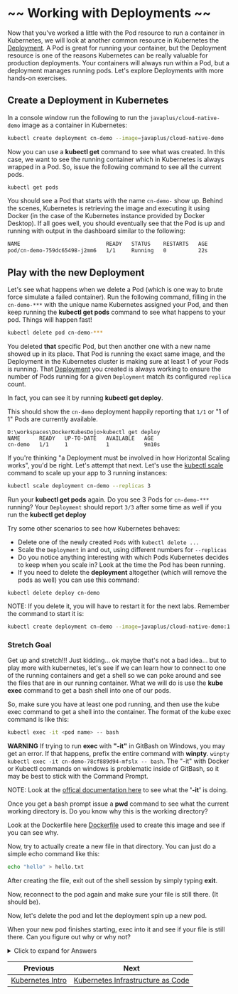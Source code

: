 # ~~ Working with Deployments ~~

Now that you've worked a little with the Pod resource to run a container in Kubernetes, we will look at another common resource in Kubernetes the [Deployment](https://kubernetes.io/docs/concepts/workloads/controllers/deployment/).  A Pod is great for running your container, but the Deployment resource is one of the reasons Kubernetes can be really valuable for production deployments.  Your containers will always run within a Pod, but a deployment manages running pods.  Let's explore Deployments with more hands-on exercises.

## Create a Deployment in Kubernetes

In a console window run the following to run the `javaplus/cloud-native-demo` image as a container in Kubernetes:

```bash
kubectl create deployment cn-demo --image=javaplus/cloud-native-demo
```

Now you can use a **kubectl get** command to see what was created. In this case, we want to see the running container which in Kubernetes is always wrapped in a Pod.  So, issue the following command to see all the current pods.

```
kubectl get pods
```

You should see a Pod that starts with the name `cn-demo-` show up.  Behind the scenes, Kubernetes is retrieving the image and executing it using Docker (in the case of the Kubernetes instance provided by Docker Desktop).  If all goes well, you should eventually see that the Pod is up and running with output in the dashboard similar to the following:

```bash
NAME                           READY   STATUS    RESTARTS   AGE
pod/cn-demo-759dc65498-j2mm6   1/1     Running   0          22s
```

## Play with the new Deployment

Let's see what happens when we delete a Pod (which is one way to brute force simulate a failed container).  Run the following command, filling in the `cn-demo-***` with the unique name Kubernetes assigned your Pod, and then keep running the **kubectl get pods** command to see what happens to your pod.  Things will happen fast!

```bash
kubectl delete pod cn-demo-***
```


You deleted **that** specific Pod, but then another one with a new name showed up in its place.  That Pod is running the exact same image, and the Deployment in the Kubernetes cluster is making sure at least 1 of your Pods is running.  That [Deployment](https://kubernetes.io/docs/concepts/workloads/controllers/deployment/) you created is always working to ensure the number of Pods running for a given `Deployment` match its configured `replica` count.

In fact, you can see it by running **kubectl get deploy**.  

This should show the `cn-demo` deployment happily reporting that `1/1` or "1 of 1" Pods are currently available.
```
D:\workspaces\DockerKubesDojo>kubectl get deploy
NAME      READY   UP-TO-DATE   AVAILABLE   AGE
cn-demo   1/1     1            1           9m10s

```

If you're thinking "a Deployment must be involved in how Horizontal Scaling works", you'd be right.  Let's attempt that next. Let's use the [kubectl scale](https://kubernetes.io/docs/reference/generated/kubectl/kubectl-commands#scale) command to scale up your app to 3 running instances:

```bash
kubectl scale deployment cn-demo --replicas 3
```

Run your **kubectl get pods** again.  Do you see 3 Pods for `cn-demo-***` running?  Your `Deployment` should report `3/3` after some time as well if you run the **kubectl get deploy**

Try some other scenarios to see how Kubernetes behaves:
* Delete one of the newly created `Pods` with `kubectl delete ...`
* Scale the `Deployment` in and out, using different numbers for `--replicas`
* Do you notice anything interesting with which Pods Kubernetes decides to keep when you scale in?  Look at the time the Pod has been running.
* If you need to delete the **deployment** altogether (which will remove the pods as well) you can use this command:
```
kubectl delete deploy cn-demo

```
NOTE: If you delete it, you will have to restart it for the next labs.
Remember the command to start it is:
```bash
kubectl create deployment cn-demo --image=javaplus/cloud-native-demo:1
```

### Stretch Goal

Get up and stretch!!!  Just kidding... ok maybe that's not a bad idea... but to play more with kubernetes, let's see if we can learn how to connect to one of the running containers and get a shell so we can poke around and see the files that are in our running container.  What we will do is use the **kube exec** command to get a bash shell into one of our pods.

So, make sure you have at least one pod running, and then use the kube exec command to get a shell into the container.
The format of the kube exec command is like this:
```bash
kubectl exec -it <pod name> -- bash
```
**WARNING** If trying to run **exec** with **"-it"** in GitBash on Windows, you may get an error. If that happens, prefix the entire command with **winpty**.
`winpty kubectl exec -it cn-demo-78cf889d94-mfslx -- bash`.  The "-it" with Docker or Kubectl commands on windows is problematic inside of GitBash, so it may be best to stick with the Command Prompt.

NOTE: Look at the [offical documentation here](https://kubernetes.io/docs/reference/generated/kubectl/kubectl-commands#exec) to see what the **'-it'** is doing.  

Once you get a bash prompt issue a **pwd** command to see what the current working directory is.
Do you know why this is the working directory?

Look at the Dockerfile here [Dockerfile](https://github.com/javaplus/KubernetesDojo/blob/master/Dockerfile) used to create this image and see if you can see why.

Now, try to actually create a new file in that directory.  You can just do a simple echo command like this:
```bash
echo "hello" > hello.txt
```
After creating the file, exit out of the shell session by simply typing **exit**.

Now, reconnect to the pod again and make sure your file is still there. (It should be).

Now, let's delete the pod and let the deployment spin up a new pod.

When your new pod finishes starting, exec into it and see if your file is still there.
Can you figure out why or why not?

<details>
  <summary>Click to expand for Answers</summary>
 
 #### Explanation
  
 - Why is the working directory "/usr/src/app"?
  - Because the [Dockerfile on line 3](https://github.com/javaplus/KubernetesDojo/blob/a8003fc12cc98fee5bb87a2840d377b75d7239f7/Dockerfile) set the "WORKDIR" to "/usr/src/app" 
  - What does the **'-it'** do with the exec command?
    - The 'i' says pass the STDIN of your command prompt to the container
    - The 't' says the STDIN is a TTY
    - Most think of the **'-it'** just as an interactive terminal because that's what it produces.
    
  - Why did the hello.txt file disappear after deleting the pod and letting the deployment create a new one?
    - Because the container in the Pod is an instance of the image you specify.  When we added the file, we added it to that specific running instance... think of it like modifying temporary memory or modifying an instance of a class.  Once we delete that Pod that deletes that instance of the container.  Then the deployment starts up a new Pod which creates a new instance of the container off of the image we specified.  The only thing that's going to be in the running container is what we specified in the image definition (assuming we don't give special commands to the start up). 
  
  
</details>

Previous | Next
--- | ---
[Kubernetes Intro](1_intro.md) | [Kubernetes Infrastructure as Code](3_/kube_infra_as_code.md)

